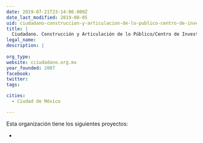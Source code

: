 ```yaml
---
date: 2019-07-21T23:14:06.000Z
date_last_modified: 2019-08-05
uid: ciudadano-construccion-y-articulacion-de-lo-publico-centro-de-investigaciones-y-estudios-en-antropologia-social-ciesas
title: |
  Ciudadano. Construcción y Articulación de lo Público/Centro de Investigaciones y Estudios en Antropología Social (CIESAS)
legal_name: 
description: |
  
org_type: 
website: cciudadano.org.mx
year_founded: 2007
facebook: 
twitter: 
tags:

cities: 
  - Ciudad de México

---
```


Esta organización tiene los siguientes proyectos:

- [](/proyectos/plataforma-pro-municipio)
